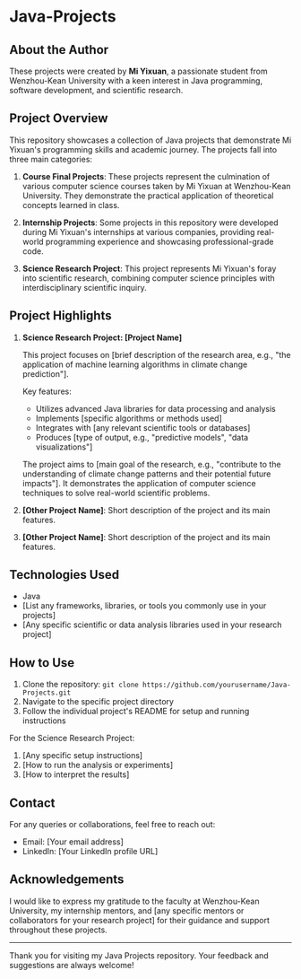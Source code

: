# Java-Projects

## About the Author

These projects were created by **Mi Yixuan**, a passionate student from Wenzhou-Kean University with a keen interest in Java programming, software development, and scientific research.

## Project Overview

This repository showcases a collection of Java projects that demonstrate Mi Yixuan's programming skills and academic journey. The projects fall into three main categories:

1. **Course Final Projects**: These projects represent the culmination of various computer science courses taken by Mi Yixuan at Wenzhou-Kean University. They demonstrate the practical application of theoretical concepts learned in class.

2. **Internship Projects**: Some projects in this repository were developed during Mi Yixuan's internships at various companies, providing real-world programming experience and showcasing professional-grade code.

3. **Science Research Project**: This project represents Mi Yixuan's foray into scientific research, combining computer science principles with interdisciplinary scientific inquiry.

## Project Highlights

1. **Science Research Project: [Project Name]**
   
   This project focuses on [brief description of the research area, e.g., "the application of machine learning algorithms in climate change prediction"]. 
   
   Key features:
   - Utilizes advanced Java libraries for data processing and analysis
   - Implements [specific algorithms or methods used]
   - Integrates with [any relevant scientific tools or databases]
   - Produces [type of output, e.g., "predictive models", "data visualizations"]
   
   The project aims to [main goal of the research, e.g., "contribute to the understanding of climate change patterns and their potential future impacts"]. It demonstrates the application of computer science techniques to solve real-world scientific problems.

2. **[Other Project Name]**: Short description of the project and its main features.
3. **[Other Project Name]**: Short description of the project and its main features.

## Technologies Used

- Java
- [List any frameworks, libraries, or tools you commonly use in your projects]
- [Any specific scientific or data analysis libraries used in your research project]

## How to Use

1. Clone the repository: `git clone https://github.com/yourusername/Java-Projects.git`
2. Navigate to the specific project directory
3. Follow the individual project's README for setup and running instructions

For the Science Research Project:
1. [Any specific setup instructions]
2. [How to run the analysis or experiments]
3. [How to interpret the results]

## Contact

For any queries or collaborations, feel free to reach out:

- Email: [Your email address]
- LinkedIn: [Your LinkedIn profile URL]

## Acknowledgements

I would like to express my gratitude to the faculty at Wenzhou-Kean University, my internship mentors, and [any specific mentors or collaborators for your research project] for their guidance and support throughout these projects.

---

Thank you for visiting my Java Projects repository. Your feedback and suggestions are always welcome!
